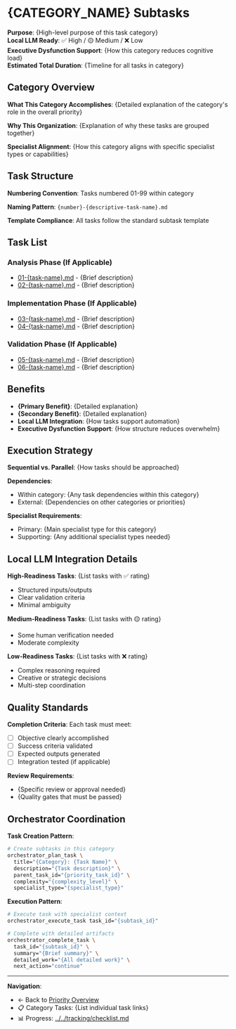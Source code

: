 # {CATEGORY_NAME} Subtasks

**Purpose**: {High-level purpose of this task category}  
**Local LLM Ready**: ✅ High / 🟡 Medium / ❌ Low  
**Executive Dysfunction Support**: {How this category reduces cognitive load}  
**Estimated Total Duration**: {Timeline for all tasks in category}

## Category Overview

**What This Category Accomplishes**:
{Detailed explanation of the category's role in the overall priority}

**Why This Organization**:
{Explanation of why these tasks are grouped together}

**Specialist Alignment**:
{How this category aligns with specific specialist types or capabilities}

## Task Structure

**Numbering Convention**: Tasks numbered 01-99 within category

**Naming Pattern**: `{number}-{descriptive-task-name}.md`

**Template Compliance**: All tasks follow the standard subtask template

## Task List

### Analysis Phase (If Applicable)

- [01-{task-name}.md](01-{task-slug}.md) - {Brief description}
- [02-{task-name}.md](02-{task-slug}.md) - {Brief description}

### Implementation Phase (If Applicable)  

- [03-{task-name}.md](03-{task-slug}.md) - {Brief description}
- [04-{task-name}.md](04-{task-slug}.md) - {Brief description}

### Validation Phase (If Applicable)

- [05-{task-name}.md](05-{task-slug}.md) - {Brief description}
- [06-{task-name}.md](06-{task-slug}.md) - {Brief description}

## Benefits

- **{Primary Benefit}**: {Detailed explanation}
- **{Secondary Benefit}**: {Detailed explanation}  
- **Local LLM Integration**: {How tasks support automation}
- **Executive Dysfunction Support**: {How structure reduces overwhelm}

## Execution Strategy

**Sequential vs. Parallel**: {How tasks should be approached}

**Dependencies**:

- Within category: {Any task dependencies within this category}
- External: {Dependencies on other categories or priorities}

**Specialist Requirements**:

- Primary: {Main specialist type for this category}
- Supporting: {Any additional specialist types needed}

## Local LLM Integration Details

**High-Readiness Tasks**: {List tasks with ✅ rating}

- Structured inputs/outputs
- Clear validation criteria  
- Minimal ambiguity

**Medium-Readiness Tasks**: {List tasks with 🟡 rating}

- Some human verification needed
- Moderate complexity

**Low-Readiness Tasks**: {List tasks with ❌ rating}  

- Complex reasoning required
- Creative or strategic decisions
- Multi-step coordination

## Quality Standards

**Completion Criteria**: Each task must meet:

- [ ] Objective clearly accomplished
- [ ] Success criteria validated
- [ ] Expected outputs generated
- [ ] Integration tested (if applicable)

**Review Requirements**:

- {Specific review or approval needed}
- {Quality gates that must be passed}

## Orchestrator Coordination

**Task Creation Pattern**:

```bash
# Create subtasks in this category
orchestrator_plan_task \
  title="{Category}: {Task Name}" \
  description="{Task description}" \
  parent_task_id="{priority_task_id}" \
  complexity="{complexity_level}" \
  specialist_type="{specialist_type}"
```

**Execution Pattern**:  

```bash
# Execute task with specialist context
orchestrator_execute_task task_id="{subtask_id}"

# Complete with detailed artifacts
orchestrator_complete_task \
  task_id="{subtask_id}" \
  summary="{Brief summary}" \
  detailed_work="{All detailed work}" \
  next_action="continue"
```

---

**Navigation**:

- ← Back to [Priority Overview](../index.md)
- 📋 Category Tasks: {List individual task links}
- 📊 Progress: [../../tracking/checklist.md](../../tracking/checklist.md)
